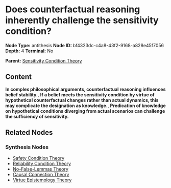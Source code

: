 # Does counterfactual reasoning inherently challenge the sensitivity condition?

**Node Type:** antithesis
**Node ID:** bf4323dc-c4a8-43f2-9168-a828e45f7056
**Depth:** 4
**Terminal:** No

**Parent:** [Sensitivity Condition Theory](sensitivity-condition-theory-synthesis-a2802449-8a57-4a20-9f15-dee702b9ebd0.md)

## Content

**In complex philosophical arguments, counterfactual reasoning influences belief stability.**, **If a belief meets the sensitivity condition by virtue of hypothetical counterfactual changes rather than actual dynamics, this may complicate the designation as knowledge.**, **Predication of knowledge on hypothetical conditions diverging from actual scenarios can challenge the sufficiency of sensitivity.**

## Related Nodes

### Synthesis Nodes

- [Safety Condition Theory](safety-condition-theory-synthesis-2de517cf-587d-4b0c-b476-e2cc2e2ea085.md)
- [Reliability Condition Theory](reliability-condition-theory-synthesis-3ab6af15-7cf2-4ca5-a03f-05710449369f.md)
- [No-False-Lemmas Theory](no-false-lemmas-theory-synthesis-392ff091-b914-4f97-9097-b867586cd2ce.md)
- [Causal Connection Theory](causal-connection-theory-synthesis-6c407be3-281f-49cf-9909-4caf99015ad5.md)
- [Virtue Epistemology Theory](virtue-epistemology-theory-synthesis-deb77436-4367-420a-8f13-61400d783e90.md)
